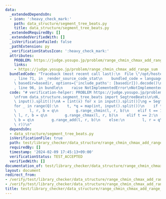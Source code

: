 ```yaml
---
data:
  _extendedDependsOn:
  - icon: ':heavy_check_mark:'
    path: data_structure/segment_tree_beats.py
    title: data_structure/segment_tree_beats.py
  _extendedRequiredBy: []
  _extendedVerifiedWith: []
  _isVerificationFailed: false
  _pathExtension: py
  _verificationStatusIcon: ':heavy_check_mark:'
  attributes:
    PROBLEM: https://judge.yosupo.jp/problem/range_chmin_chmax_add_range_sum
    links:
    - https://judge.yosupo.jp/problem/range_chmin_chmax_add_range_sum
  bundledCode: "Traceback (most recent call last):\n  File \"/opt/hostedtoolcache/PyPy/3.10.13/x64/lib/pypy3.10/site-packages/onlinejudge_verify/documentation/build.py\"\
    , line 71, in _render_source_code_stat\n    bundled_code = language.bundle(stat.path,\
    \ basedir=basedir, options={'include_paths': [basedir]}).decode()\n  File \"/opt/hostedtoolcache/PyPy/3.10.13/x64/lib/pypy3.10/site-packages/onlinejudge_verify/languages/python.py\"\
    , line 96, in bundle\n    raise NotImplementedError\nNotImplementedError\n"
  code: "# verification-helper: PROBLEM https://judge.yosupo.jp/problem/range_chmin_chmax_add_range_sum\n\
    \nfrom data_structure.segment_tree_beats import SegtreeBeats\n\nN, Q = map(int,\
    \ input().split())\nA = [int(x) for x in input().split()]\ng = SegtreeBeats(A)\n\
    for _ in range(Q):\n    t, *q = map(int, input().split())\n    if t == 0:\n  \
    \      l, r, b = q\n        g.range_chmin(l, r, b)\n    elif t == 1:\n       \
    \ l, r, b = q\n        g.range_chmax(l, r, b)\n    elif t == 2:\n        l, r,\
    \ b = q\n        g.range_add(l, r, b)\n    else:\n        l, r = q\n        print(g.get_sum(l,\
    \ r))\n"
  dependsOn:
  - data_structure/segment_tree_beats.py
  isVerificationFile: true
  path: test/library_checker/data_structure/range_chmin_chmax_add_range_sum.test.py
  requiredBy: []
  timestamp: '2024-02-09 17:45:13+09:00'
  verificationStatus: TEST_ACCEPTED
  verifiedWith: []
documentation_of: test/library_checker/data_structure/range_chmin_chmax_add_range_sum.test.py
layout: document
redirect_from:
- /verify/test/library_checker/data_structure/range_chmin_chmax_add_range_sum.test.py
- /verify/test/library_checker/data_structure/range_chmin_chmax_add_range_sum.test.py.html
title: test/library_checker/data_structure/range_chmin_chmax_add_range_sum.test.py
---
```

